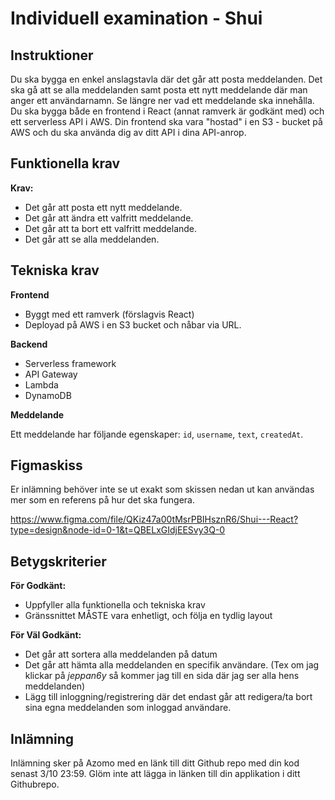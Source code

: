 # Individuell examination - Shui

## Instruktioner
Du ska bygga en enkel anslagstavla där det går att posta meddelanden. Det ska gå att se alla meddelanden samt posta ett nytt meddelande där man anger ett användarnamn. Se längre ner vad ett meddelande ska innehålla.
Du ska bygga både en frontend i React (annat ramverk är godkänt med) och ett serverless API i AWS. Din frontend ska vara "hostad" i en S3 - bucket på AWS och du ska använda dig av ditt API i dina API-anrop.


## Funktionella krav

**Krav:**
* Det går att posta ett nytt meddelande.
* Det går att ändra ett valfritt meddelande.
* Det går att ta bort ett valfritt meddelande.
* Det går att se alla meddelanden.

## Tekniska krav

**Frontend**

* Byggt med ett ramverk (förslagvis React)
* Deployad på AWS i en S3 bucket och nåbar via URL.

**Backend**

* Serverless framework
* API Gateway
* Lambda
* DynamoDB

**Meddelande**

Ett meddelande har följande egenskaper: `id`, `username`, `text`, `createdAt`.

## Figmaskiss

Er inlämning behöver inte se ut exakt som skissen nedan ut kan användas mer som en referens på hur det ska fungera.

https://www.figma.com/file/QKiz47a00tMsrPBIHsznR6/Shui---React?type=design&node-id=0-1&t=QBELxGIdjEESvy3Q-0

## Betygskriterier

**För Godkänt:**
* Uppfyller alla funktionella och tekniska krav
* Gränssnittet MÅSTE vara enhetligt, och följa en tydlig layout

**För Väl Godkänt:**
* Det går att sortera alla meddelanden på datum
* Det går att hämta alla meddelanden en specifik användare. (Tex om jag klickar på *jeppan6y* så kommer jag till en sida där jag ser alla hens meddelanden)
* Lägg till inloggning/registrering där det endast går att redigera/ta bort sina egna meddelanden som inloggad användare.

## Inlämning

Inlämning sker på Azomo med en länk till ditt Github repo med din kod senast 3/10 23:59. Glöm inte att lägga in länken till din applikation i ditt Githubrepo.